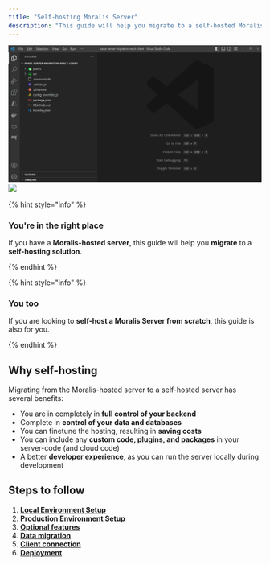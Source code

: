 ```yaml
---
title: "Self-hosting Moralis Server"
description: "This guide will help you migrate to a self-hosted Moralis Server."
---
```


![](images/client-1.webp)
![](/img/content/53a7368-self-hosted-moralis-server-webpage-banner.webp)

{% hint style="info" %}

### You're in the right place

If you have a **Moralis-hosted server**, this guide will help you **migrate** to a **self-hosting solution**.

{% endhint %}

{% hint style="info" %}

### You too

If you are looking to **self-host a Moralis Server from scratch**, this guide is also for you.

{% endhint %}

## Why self-hosting

Migrating from the Moralis-hosted server to a self-hosted server has several benefits:

- You are in completely in **full control of your backend**
- Complete in **control of your data and databases**
- You can finetune the hosting, resulting in **saving costs**
- You can include any **custom code, plugins, and packages** in your server-code (and cloud code)
- A better **developer experience**, as you can run the server locally during development

## Steps to follow

1. [**Local Environment Setup**](https://v1docs.moralis.io/moralis-dapp/getting-started/self-hosting-moralis-server/local-environment-setup)
2. [**Production Environment Setup**](https://v1docs.moralis.io/moralis-dapp/getting-started/self-hosting-moralis-server/production-environment-setup)
3. [**Optional features**](https://v1docs.moralis.io/moralis-dapp/getting-started/self-hosting-moralis-server/optional-features)
4. [**Data migration**](https://v1docs.moralis.io/moralis-dapp/getting-started/self-hosting-moralis-server/migrate-data)
5. [**Client connection**](https://v1docs.moralis.io/moralis-dapp/getting-started/self-hosting-moralis-server/client-connection)
6. [**Deployment**](https://v1docs.moralis.io/moralis-dapp/getting-started/self-hosting-moralis-server/deployment)

